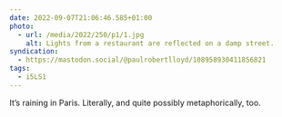 ```yaml
---
date: 2022-09-07T21:06:46.585+01:00
photo:
  - url: /media/2022/250/p1/1.jpg
    alt: Lights from a restaurant are reflected on a damp street.
syndication:
  - https://mastodon.social/@paulrobertlloyd/108958930411856821
tags:
  - i5LS1
---
```


It’s raining in Paris. Literally, and quite possibly metaphorically, too.
